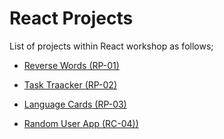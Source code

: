 # React Projects

List of projects within React workshop as follows;

- [Reverse Words (RP-01)](./001%20-%20Tour-Places(RP-01)/README.md)

- [Task Traacker (RP-02)](./002%20-%20Task-Tracker(RP-02)/README.pdf)

- [Language Cards (RP-03)](./003%20-%20Language-Cards(RC-03)/README.pdf)

- [Random User App (RC-04))](./004-Random-User-App(RC-04)/README.md)
